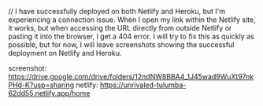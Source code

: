 // I have successfully deployed on both Netlify and Heroku, but I'm experiencing a connection issue. When I open my link within the Netlify site, it works, but when accessing the URL directly from outside Netlify or pasting it into the browser, I get a 404 error. I will try to fix this as quickly as possible, but for now, I will leave screenshots showing the successful deployment on Netlify and Heroku.

screenshot: https://drive.google.com/drive/folders/12ndNW8BBA4_1J45wad9WuXt97nkPHd-K?usp=sharing
netlify: https://unrivaled-tulumba-62dd55.netlify.app/home
